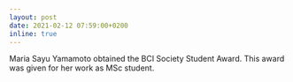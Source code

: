 ```yaml
---
layout: post
date: 2021-02-12 07:59:00+0200
inline: true
---
```


Maria Sayu Yamamoto obtained the BCI Society Student Award. This award was given for her work as MSc student.

